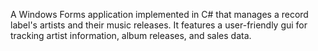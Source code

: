 A Windows Forms application implemented in C# that manages a record label's artists and their music releases. It features a user-friendly gui for tracking artist information, album releases, and sales data.
